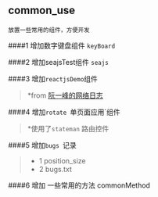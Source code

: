 ## common_use
    放置一些常用的组件，方便开发
    
####1 增加数字键盘组件 `keyBoard`

####2 增加seajsTest组件 `seajs`

####3 增加`reactjsDemo`组件 
>*from [阮一峰的网络日志](http://www.ruanyifeng.com/blog/2015/03/react.html) 

####4 增加`rotate `单页面应用`组件 
>*使用了`stateman` 路由控件

####5 增加`bugs `记录 
>* 1 position_size
>* 2 bugs.txt

####6 增加 一些常用的方法 commonMethod

